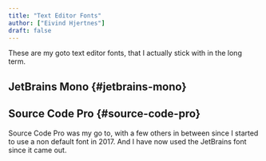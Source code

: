 ```yaml
---
title: "Text Editor Fonts"
author: ["Eivind Hjertnes"]
draft: false
---
```


These are my goto text editor fonts, that I actually stick with in the long term.


## JetBrains Mono {#jetbrains-mono}


## Source Code Pro {#source-code-pro}

Source Code Pro was my go to, with a few others in between since I started to use a non default font in 2017. And I have now used the JetBrains font since it came out.

